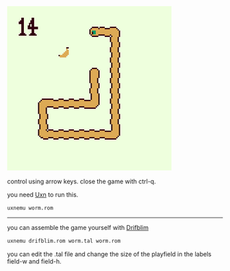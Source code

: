 ![preview image](preview.png)

control using arrow keys. close the game with ctrl-q.

you need [Uxn](https://100r.co/site/uxn.html) to run this.
```bash
uxnemu worm.rom
```
---
you can assemble the game yourself with [Drifblim](https://wiki.xxiivv.com/site/drifblim.html)
```bash
uxnemu drifblim.rom worm.tal worm.rom
```
you can edit the .tal file and change the size of the playfield in the labels field-w and field-h.
